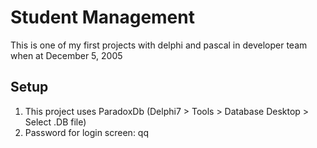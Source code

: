 # Student Management
This is one of my first projects with delphi and pascal in developer team when at December 5, 2005

## Setup
<ol>	
<li>This project uses ParadoxDb (Delphi7 > Tools > Database Desktop > Select .DB file)</li>
<li>Password for login screen: qq</li>
